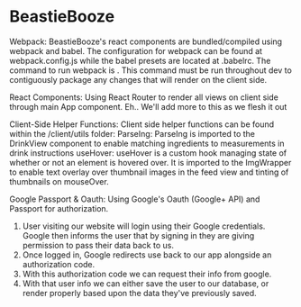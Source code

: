 # BeastieBooze

Webpack:
BeastieBooze's react components are bundled/compiled using webpack and babel. The configuration for webpack can be found at webpack.config.js while the babel presets are located at .babelrc. The command to run webpack is <npm run build:dev>. This command must be run throughout dev to contiguously package any changes that will render on the client side.

React Components:
  Using React Router to render all views on client side through main App component.
Eh.. We'll add more to this as we flesh it out

Client-Side Helper Functions:
Client side helper functions can be found within the /client/utils folder:
ParseIng: ParseIng is imported to the DrinkView component to enable matching ingredients to measurements in drink instructions
useHover: useHover is a custom hook managing state of whether or not an element is hovered over. It is imported to the ImgWrapper
  to enable text overlay over thumbnail images in the feed view and tinting of thumbnails on mouseOver.

Google Passport & Oauth:
Using Google's Oauth (Google+ API) and Passport for authorization.
 1) User visiting our website will login using their Google credentials. Google then informs the user that by signing in they are giving permission to pass their data back to us.
 2) Once logged in, Google redirects use back to our app alongside an authorization code.
 3) With this authorization code we can request their info from google.
 4) With that user info we can either save the user to our database, or render properly based upon the data they've previously saved.

